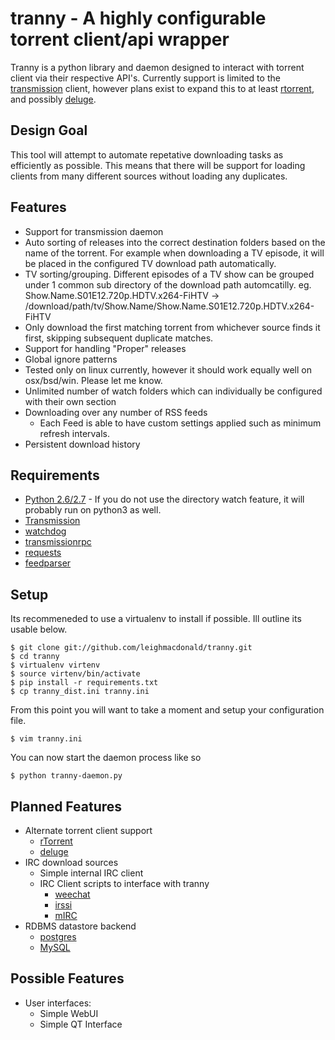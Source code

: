 # tranny - A highly configurable torrent client/api wrapper

Tranny is a python library and daemon designed to interact with torrent client via their respective
API's. Currently support is limited to the [transmission](http://www.transmissionbt.com/) client, however
plans exist to expand this to at least [rtorrent](http://libtorrent.rakshasa.no/), and possibly
[deluge](http://deluge-torrent.org/).

## Design Goal

This tool will attempt to automate repetative downloading tasks as efficiently as possible. This
means that there will be support for loading clients from many different sources without loading
any duplicates.

## Features

- Support for transmission daemon
- Auto sorting of releases into the correct destination folders based on the name of the torrent. For example
when downloading a TV episode, it will be placed in the configured TV download path automatically.
- TV sorting/grouping. Different episodes of a TV show can be grouped under 1 common sub directory of the
download path automcatilly. eg. Show.Name.S01E12.720p.HDTV.x264-FiHTV -> /download/path/tv/Show.Name/Show.Name.S01E12.720p.HDTV.x264-FiHTV
- Only download the first matching torrent from whichever source finds it first, skipping subsequent duplicate
matches.
- Support for handling "Proper" releases
- Global ignore patterns
- Tested only on linux currently, however it should work equally well on osx/bsd/win. Please let me know.
- Unlimited number of watch folders which can individually be configured with their own section
- Downloading over any number of RSS feeds
    - Each Feed is able to have custom settings applied such as minimum refresh intervals.
- Persistent download history

## Requirements

- [Python 2.6/2.7](http://www.python.org/download/) - If you do not use the directory watch feature, it will
probably run on python3 as well.
- [Transmission](http://www.transmissionbt.com/)
- [watchdog](https://pypi.python.org/pypi/watchdog)
- [transmissionrpc](https://bitbucket.org/blueluna/transmissionrpc/wiki/Home)
- [requests](http://docs.python-requests.org/en/latest/)
- [feedparser](https://code.google.com/p/feedparser/)

## Setup

Its recommeneded to use a virtualenv to install if possible. Ill outline its usable below.

    $ git clone git://github.com/leighmacdonald/tranny.git
    $ cd tranny
    $ virtualenv virtenv
    $ source virtenv/bin/activate
    $ pip install -r requirements.txt
    $ cp tranny_dist.ini tranny.ini

From this point you will want to take a moment and setup your configuration file.

    $ vim tranny.ini

You can now start the daemon process like so

    $ python tranny-daemon.py


## Planned Features

- Alternate torrent client support
    - [rTorrent](http://libtorrent.rakshasa.no/)
    - [deluge](http://deluge-torrent.org/)
- IRC download sources
    - Simple internal IRC client
    - IRC Client scripts to interface with tranny
        - [weechat](http://www.weechat.org/)
        - [irssi](http://www.irssi.org/)
        - [mIRC](http://www.mirc.com/)
- RDBMS datastore backend
    - [postgres]()
    - [MySQL](http://www.mysql.com/)



## Possible Features

- User interfaces:
    - Simple WebUI
    - Simple QT Interface
